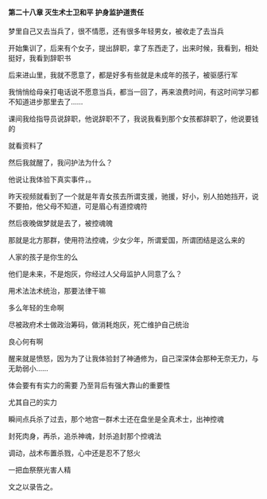 #### 第二十八章 灭生术士卫和平 护身监护道责任


梦里自己又去当兵了，很不情愿，还有很多年轻男女，被收走了去当兵

开始集训了，后来有个女子，提出辞职，拿了东西走了，出来时候，我看到，相处挺好，我看到辞职书

后来进山里，我就不愿意了，都是好多有些就是未成年的孩子，被驱感行军

我悄悄给母亲打电话说不愿意当兵，都当一回了，再来浪费时间，有这时间学习都不知道进步那里去了……

课间我给指导员说辞职，他说辞职不了，我说我看到那个女孩都辞职了，他说要钱的

就看资料了

然后我就醒了，我问护法为什么？

他说让我体验下真实事件，。

昨天视频就看到了一个就是年青女孩去所谓支援，驰援，好小，别人拍她挡开，说不要拍，他父母不知道，可是眉心有道控魂符

然后夜晚做梦就是去了，被控魂魄

那就是北方那群，使用符法控魂，少女少年，所谓爱国，所谓团结是这么来的

人家的孩子是你生的么

他们是未来，不是炮灰，你经过人父母监护人同意了么？

用术法法术统治，那要法律干嘛

多么年轻的生命啊

尽被政府术士做政治筹码，做消耗炮灰，死亡维护自己统治

良心何有啊

醒来就是愤怒，因为为了让我体验封了神通修为，自己深深体会那种无奈无力，与无助弱小……

体会要有有实力的需要
乃至背后有强大靠山的重要性

尤其自己的实力

瞬间点兵杀了过去，那个地宫一群术士还在盘坐是全真术士，出神控魂

封死肉身，再杀，追杀神魂，封杀追封那个控魂法

调动，战术布置杀戮，心中还是忍不了怒火

一把血祭祭光害人精

文之以录告之。



